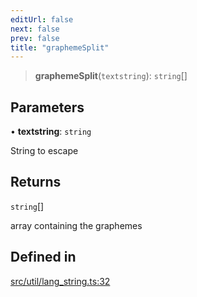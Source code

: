 ```yaml
---
editUrl: false
next: false
prev: false
title: "graphemeSplit"
---
```


> **graphemeSplit**(`textstring`): `string`[]

## Parameters

• **textstring**: `string`

String to escape

## Returns

`string`[]

array containing the graphemes

## Defined in

[src/util/lang\_string.ts:32](https://github.com/fabricjs/fabric.js/blob/v6.0.0-rc4/src/util/lang_string.ts#L32)
